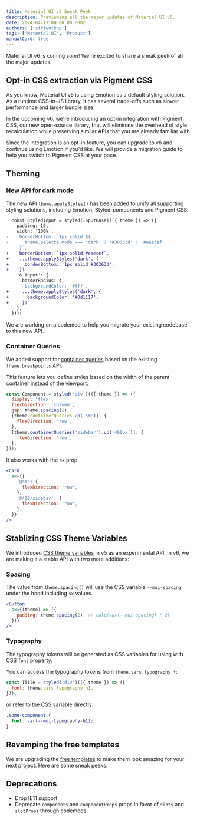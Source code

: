 ```yaml
---
title: Material UI v6 Sneak Peek
description: Previewing all the major updates of Material UI v6.
date: 2024-04-17T00:00:00.000Z
authors: ['siriwatknp']
tags: ['Material UI', 'Product']
manualCard: true
---
```


Material UI v6 is coming soon! We're excited to share a sneak peek of all the major updates.

## Opt-in CSS extraction via Pigment CSS

As you know, Material UI v5 is using Emotion as a default styling solution. As a runtime CSS-in-JS library, it has several trade-offs such as slower performance and larger bundle size.

In the upcoming v6, we're introducing an opt-in integration with Pigment CSS, our new open-source library, that will eliminate the overhead of style recalculation while preserving similar APIs that you are already familiar with.

Since the integration is an opt-in feature, you can upgrade to v6 and continue using Emotion if you'd like. We will provide a migration guide to help you switch to Pigment CSS at your pace.

<!-- would be nice if we have a link to a prototype page -->

## Theming

### New API for dark mode

The new API `theme.applyStyles()` has been added to unify all supporting styling solutions, including Emotion, Styled-components and Pigment CSS.

```diff
  const StyledInput = styled(InputBase)(({ theme }) => ({
    padding: 10,
    width: '100%',
-    borderBottom: `1px solid ${
-      theme.palette.mode === 'dark' ? '#30363d' : '#eaecef'
-    }`,
+    borderBottom: `1px solid #eaecef`,
+    ...theme.applyStyles('dark', {
+      borderBottom: '1px solid #30363d',
+    })
    '& input': {
      borderRadius: 4,
-      backgroundColor: '#fff',
+     ...theme.applyStyles('dark', {
+       backgroundColor: '#0d1117',
+     })
    },
  }));
```

We are working on a codemod to help you migrate your existing codebase to this new API.

### Container Queries

We added support for [container queries](https://developer.mozilla.org/en-US/docs/Web/CSS/CSS_containment/Container_queries) based on the existing `theme.breakpoints` API.

This feature lets you define styles based on the width of the parent container instead of the viewport.

```jsx
const Component = styled('div')(({ theme }) => ({
  display: 'flex',
  flexDirection: 'column',
  gap: theme.spacing(2),
  [theme.containerQueries.up('sm')]: {
    flexDirection: 'row',
  },
  [theme.containerQueries('sidebar').up('400px')]: {
    flexDirection: 'row',
  },
}));
```

It also works with the `sx` prop:

```jsx
<Card
  sx={{
    '@sm': {
      flexDirection: 'row',
    },
    '@400/sidebar': {
      flexDirection: 'row',
    },
  }}
/>
```

## Stablizing CSS Theme Variables

We introduced [CSS theme variables](https://mui.com/material-ui/experimental-api/css-theme-variables/overview/) in v5 as an experimental API. In v6, we are making it a stable API with two more additions:

### Spacing

The value from `theme.spacing()` will use the CSS variable `--mui-spacing` under the hood including `sx` values.

```jsx
<Button
  sx={(theme) => ({
    padding: theme.spacing(2), // calc(var(--mui-spacing) * 2)
  })}
/>
```

### Typography

The typography tokens will be generated as CSS variables for using with CSS `font` property.

You can access the typography tokens from `theme.vars.typography.*`:

```jsx
const Title = styled('div')(({ theme }) => ({
  font: theme.vars.typography.h1,
}));
```

or refer to the CSS variable directly:

```css
.some-component {
  font: var(--mui-typography-h1);
}
```

## Revamping the free templates

We are upgrading the [free templates](https://mui.com/material-ui/getting-started/templates/) to make them look amazing for your next project. Here are some sneak peeks:

<!-- Add images -->

## Deprecations

- Drop IE11 support
- Deprecate `components` and `componentProps` props in favor of `slots` and `slotProps` through codemods.
